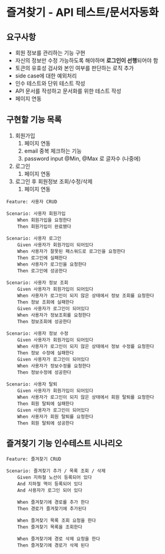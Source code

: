 # 즐겨찾기 - API 테스트/문서자동화

## 요구사항

- 회원 정보를 관리하는 기능 구현
- 자신의 정보만 수정 가능하도록 해야하며 **로그인이 선행**되어야 함
- 토큰의 유효성 검사와 본인 여부를 판단하는 로직 추가
- side case에 대한 예외처리
- 인수 테스트와 단위 테스트 작성
- API 문서를 작성하고 문서화를 위한 테스트 작성
- 페이지 연동

## 구현할 기능 목록

1. 회원가입
    1. 페이지 연동
    2. email 중복 체크하는 기능
    3. password input @Min, @Max 로 글자수 (나중에)
2. 로그인
    1. 페이지 연동
3. 로그인 후 회원정보 조회/수정/삭제
    1. 페이지 연동 
    
```gherkin
Feature: 사용자 CRUD

Scenario: 사용자 회원가입
    When 회원가입을 요청한다
    Then 회원가입이 완료됐다

Scenario: 사용자 로그인
    Given 사용자가 회원가입이 되어있다
    When 사용자가 잘못된 패스워드로 로그인을 요청한다
    Then 로그인에 실패한다
    When 사용자가 로그인을 요청한다
    Then 로그인에 성공한다
    
Scenario: 사용자 정보 조회
    Given 사용자가 회원가입이 되어있다
    When 사용자가 로그인이 되지 않은 상태에서 정보 조회를 요청한다
    Then 정보 조회에 실패한다
    Given 사용자가 로그인이 되어있다
    When 사용자가 정보조회를 요청한다
    Then 정보조회에 성공한다

Scenario: 사용자 정보 수정
    Given 사용자가 회원가입이 되어있다
    When 사용자가 로그인이 되지 않은 상태에서 정보 수정를 요청한다
    Then 정보 수정에 실패한다
    Given 사용자가 로그인이 되어있다
    When 사용자가 정보수정를 요청한다
    Then 정보수정에 성공한다

Scenario: 사용자 탈퇴
    Given 사용자가 회원가입이 되어있다
    When 사용자가 로그인이 되지 않은 상태에서 회원 탈퇴를 요청한다
    Then 회원 탈퇴에 실패한다
    Given 사용자가 로그인이 되어있다
    When 사용자가 회원 탈퇴를 요청한다
    Then 회원 탈퇴에 성공한다
```

## 즐겨찾기 기능 인수테스트 시나리오
```gherkin
Feature: 즐겨찾기 CRUD

Scenario: 즐겨찾기 추가 / 목록 조회 / 삭제
    Given 지하철 노선이 등록되어 있다
    And 지하철 역이 등록되어 있다
    And 사용자가 로그인 되어 있다

    When 즐겨찾기에 경로를 추가 한다
    Then 경로가 즐겨찾기에 추가된다

    When 즐겨찾기 목록 조회 요청을 한다
    Then 즐겨찾기 목록을 조회한다

    When 즐겨찾기에 경로 삭제 요청을 한다
    Then 즐겨찾기에 경로가 삭제 된다
```